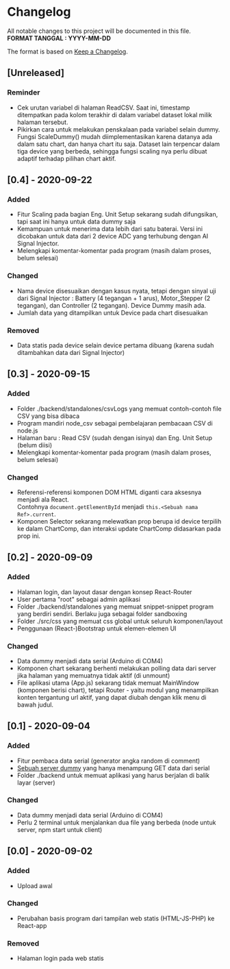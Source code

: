 # Changelog
All notable changes to this project will be documented in this file.<br/>
**FORMAT TANGGAL : YYYY-MM-DD <br/>**

The format is based on [Keep a Changelog](https://keepachangelog.com/en/1.0.0/).

## [Unreleased]

### Reminder
- Cek urutan variabel di halaman ReadCSV. Saat ini, timestamp ditempatkan pada kolom terakhir di dalam variabel dataset lokal milik halaman tersebut.
- Pikirkan cara untuk melakukan penskalaan pada variabel selain dummy. Fungsi ScaleDummy() mudah diimplementasikan karena datanya ada dalam satu chart, dan hanya chart itu saja. Dataset lain terpencar dalam tiga device yang berbeda, sehingga fungsi scaling nya perlu dibuat adaptif terhadap pilihan chart aktif.

## [0.4] - 2020-09-22

### Added
- Fitur Scaling pada bagian Eng. Unit Setup sekarang sudah difungsikan, tapi saat ini hanya untuk data dummy saja
- Kemampuan untuk menerima data lebih dari satu baterai. Versi ini dicobakan untuk data dari 2 device ADC yang terhubung dengan AI Signal Injector.
- Melengkapi komentar-komentar pada program (masih dalam proses, belum selesai)

### Changed
- Nama device disesuaikan dengan kasus nyata, tetapi dengan sinyal uji dari Signal Injector : Battery (4 tegangan + 1 arus), Motor_Stepper (2 tegangan), dan Controller (2 tegangan). Device Dummy masih ada.
- Jumlah data yang ditampilkan untuk Device pada chart disesuaikan

### Removed
- Data statis pada device selain device pertama dibuang (karena sudah ditambahkan data dari Signal Injector)

## [0.3] - 2020-09-15

### Added
- Folder ./backend/standalones/csvLogs yang memuat contoh-contoh file CSV yang bisa dibaca
- Program mandiri node_csv sebagai pembelajaran pembacaan CSV di node.js
- Halaman baru : Read CSV (sudah dengan isinya) dan Eng. Unit Setup (belum diisi)
- Melengkapi komentar-komentar pada program (masih dalam proses, belum selesai)

### Changed
- Referensi-referensi komponen DOM HTML diganti cara aksesnya menjadi ala React. <br /> 
    Contohnya ```document.getElementById``` menjadi ```this.<Sebuah nama Ref>.current```.
- Komponen Selector sekarang melewatkan prop berupa id device terpilih ke dalam ChartComp, dan interaksi update ChartComp didasarkan pada prop ini.

## [0.2] - 2020-09-09

### Added
- Halaman login, dan layout dasar dengan konsep React-Router
- User pertama "root" sebagai admin aplikasi
- Folder ./backend/standalones yang memuat snippet-snippet program yang berdiri sendiri. Berlaku juga sebagai folder sandboxing
- Folder  ./src/css yang memuat css global untuk seluruh komponen/layout
- Penggunaan (React-)Bootstrap untuk elemen-elemen UI

### Changed
- Data dummy menjadi data serial (Arduino di COM4)
- Komponen chart sekarang berhenti melakukan polling data dari server jika halaman yang memuatnya tidak aktif (di unmount)
- File aplikasi utama (App.js) sekarang tidak memuat MainWindow (komponen berisi chart), tetapi Router - yaitu modul yang menampilkan konten tergantung url aktif, yang dapat diubah dengan klik menu di bawah judul.

## [0.1] - 2020-09-04

### Added
- Fitur pembaca data serial (generator angka random di comment)
- [Sebuah server dummy](http://localhost:5000) yang hanya menampung GET data dari serial
- Folder ./backend untuk memuat aplikasi yang harus berjalan di balik layar (server)

### Changed
- Data dummy menjadi data serial (Arduino di COM4)
- Perlu 2 terminal untuk menjalankan dua file yang berbeda (node untuk server, npm start untuk client)

## [0.0] - 2020-09-02

### Added
- Upload awal

### Changed
- Perubahan basis program dari tampilan web statis (HTML-JS-PHP) ke React-app

### Removed
- Halaman login pada web statis
